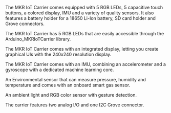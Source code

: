 <FeatureDescription>

The MKR IoT Carrier comes equipped with 5 RGB LEDs, 5 capacitive touch buttons, a colored display, IMU and a variety of quality sensors. It also features a battery holder for a 18650 Li-Ion battery, SD card holder and Grove connectors.

</FeatureDescription>

<FeatureList>

<Feature title="RGB LEDs" image="led">

The MKR IoT Carrier has 5 RGB LEDs that are easily accessible through the Arduino_MKRIoTCarrier library.

  <FeatureLink variant="primary" title="Documentation" url="/tutorials/mkr-iot-carrier-rev2/cheat-sheet#leds"/>
  <FeatureLink variant="secondary" title="Library" url="https://www.arduino.cc/reference/en/libraries/arduino_mkriotcarrier/"/>
</Feature>

<Feature title="Display" image="configurability">

The MKR IoT Carrier comes with an integrated display, letting you create graphical UIs with the 240x240 resolution display.

  <FeatureLink variant="primary" title="Documentation" url="/tutorials/mkr-iot-carrier-rev2/cheat-sheet#display"/>
  <FeatureLink variant="secondary" title="Library" url="https://www.arduino.cc/reference/en/libraries/arduino_mkriotcarrier/"/>
</Feature>


<Feature title="IMU" image="imu">

The MKR IoT Carrier comes with an IMU, combining an accelerometer and a gyroscope with a dedicated machine learning core.

  <FeatureLink variant="primary" title="Documentation" url="/tutorials/mkr-iot-carrier-rev2/cheat-sheet#lsm6dsox"/>
  <FeatureLink variant="secondary" title="Library" url="https://www.arduino.cc/reference/en/libraries/arduino_mkriotcarrier/"/>
</Feature>

<Feature title="Environmental sensor" image="temperature-sensor">

An Environmental sensor that can measure pressure, humidity and temperature and comes with an onboard smart gas sensor.

  <FeatureLink variant="primary" title="Documentation" url="/tutorials/mkr-iot-carrier-rev2/cheat-sheet#bme688-environmental-sensor"/>
  <FeatureLink variant="secondary" title="Library" url="https://www.arduino.cc/reference/en/libraries/arduino_mkriotcarrier/"/>
</Feature>

<Feature title="Color Sensor" image="color-sensor">

An ambient light and RGB color sensor with gesture detection.

  <FeatureLink variant="primary" title="Documentation" url="/tutorials/mkr-iot-carrier-rev2/cheat-sheet#rgb-and-gesture-sensor"/>
  <FeatureLink variant="secondary" title="Library" url="https://www.arduino.cc/reference/en/libraries/arduino_mkriotcarrier/"/>
</Feature>

<Feature title="3x Grove connectors" image="connection">

The carrier features two analog I/O and one I2C Grove connector. 

  <FeatureLink variant="primary" title="Documentation" url="/tutorials/mkr-iot-carrier-rev2/cheat-sheet#grove-connectors"/>
  <FeatureLink variant="secondary" title="Library" url="https://www.arduino.cc/reference/en/libraries/arduino_mkriotcarrier/"/>
</Feature>

</FeatureList>
